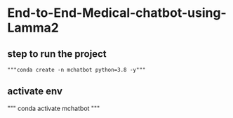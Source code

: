 # End-to-End-Medical-chatbot-using-Lamma2
## step to run the project

    """conda create -n mchatbot python=3.8 -y"""

## activate env 
""" conda activate mchatbot """